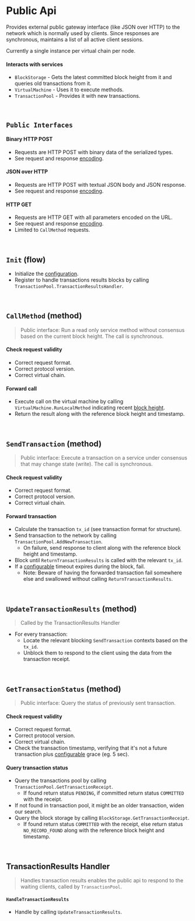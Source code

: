 # Public Api

Provides external public gateway interface (like JSON over HTTP) to the network which is normally used by clients. Since responses are synchronous, maintains a list of all active client sessions.

Currently a single instance per virtual chain per node.

#### Interacts with services

* `BlockStorage` - Gets the latest committed block height from it and queries old transactions from it.
* `VirtualMachine` - Uses it to execute methods.
* `TransactionPool` - Provides it with new transactions.

&nbsp;
## `Public Interfaces`

#### Binary HTTP POST
* Requests are HTTP POST with binary data of the serialized types.
* See request and response [encoding](../../encoding/client/binary-over-http.md).

#### JSON over HTTP
* Requests are HTTP POST with textual JSON body and JSON response.
* See request and response [encoding](../../encoding/client/json-over-http.md).

#### HTTP GET
* Requests are HTTP GET with all parameters encoded on the URL.
* See request and response [encoding](../../encoding/client/http-get.md).
* Limited to `CallMethod` requests.

&nbsp;
## `Init` (flow)

* Initialize the [configuration](../config/services.md).
* Register to handle transactions results blocks by calling `TransactionPool.TransactionResultsHandler`.

&nbsp;
## `CallMethod` (method)

> Public interface: Run a read only service method without consensus based on the current block height. The call is synchronous.

#### Check request validity
* Correct request format.
* Correct protocol version.
* Correct virtual chain.

#### Forward call
* Execute call on the virtual machine by calling `VirtualMachine.RunLocalMethod` indicating recent [block height](../../terminology.md).
* Return the result along with the reference block height and timestamp.

&nbsp;
## `SendTransaction` (method)

> Public interface: Execute a transaction on a service under consensus that may change state (write). The call is synchronous.

#### Check request validity
* Correct request format.
* Correct protocol version.
* Correct virtual chain.

#### Forward transaction
* Calculate the transaction `tx_id` (see transaction format for structure).
* Send transaction to the network by calling `TransactionPool.AddNewTransaction`.
  * On failure, send response to client along with the reference block height and timestamp.
* Block until `ReturnTransactionResults` is called with the relevant `tx_id`.
* If a [configurable](../config/services.md) timeout expires during the block, fail.
  * Note: Beware of having the forwarded transaction fail somewhere else and swallowed without calling `ReturnTransactionResults`.

&nbsp;
## `UpdateTransactionResults` (method)

> Called by the TransactionResults Handler

* For every transaction:
  * Locate the relevant blocking `SendTransaction` contexts based on the `tx_id`.
  * Unblock them to respond to the client using the data from the transaction receipt.

&nbsp;
## `GetTransactionStatus` (method)

> Public interface: Query the status of previously sent transaction.

#### Check request validity
* Correct request format.
* Correct protocol version.
* Correct virtual chain.
* Check the transaction timestamp, verifying that it's not a future transaction plus [configurable](../config/services.md) grace (eg. 5 sec).

#### Query transaction status
* Query the transactions pool by calling `TransactionPool.GetTransactionReceipt`.
  * If found return status `PENDING`, if committed return status `COMMITTED` with the receipt.
* If not found in transaction pool, it might be an older transaction, widen our search.
* Query the block storage by calling `BlockStorage.GetTransactionReceipt`.
  * If found return status `COMMITTED` with the receipt, else return status `NO_RECORD_FOUND` along with the reference block height and timestamp.

&nbsp;
## TransactionResults Handler

> Handles transaction results enables the public api to respond to the waiting clients, called by `TransactionPool`. 

#### `HandleTransactionResults`
* Handle by calling `UpdateTransactionResults`.

